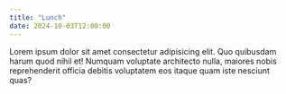 ```yaml
---
title: "Lunch"
date: 2024-10-03T12:00:00
---
```


Lorem ipsum dolor sit amet consectetur adipisicing elit. Quo quibusdam harum quod nihil et! Numquam voluptate architecto nulla, maiores nobis reprehenderit officia debitis voluptatem eos itaque quam iste nesciunt quas?